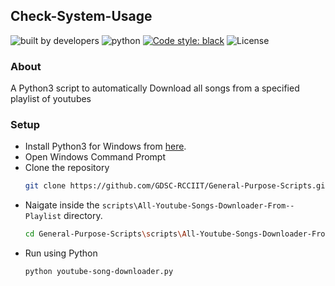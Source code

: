 ## Check-System-Usage

![built by developers](http://ForTheBadge.com/images/badges/built-by-developers.svg)
![python](https://img.shields.io/badge/language-Python-orange?style=for-the-badge)
[![Code style: black](https://img.shields.io/badge/code%20style-black-000000.svg?style=plasitc)](https://github.com/psf/black)
![License](https://img.shields.io/github/license/GDSC-RCCIIT/General-Purpose-Scripts?color=blue&style=plasitc)

### About

A Python3 script to automatically Download all songs from a specified playlist of youtubes

### Setup

* Install Python3 for Windows from [here](https://python.org).
* Open Windows Command Prompt
* Clone the repository
  ```bash
  git clone https://github.com/GDSC-RCCIIT/General-Purpose-Scripts.git
  ```
* Naigate inside the ```scripts\All-Youtube-Songs-Downloader-From--Playlist``` directory.
  ```bash
  cd General-Purpose-Scripts\scripts\All-Youtube-Songs-Downloader-From-Playlist
  ```
* Run using Python
  ```bash
  python youtube-song-downloader.py
  ```
